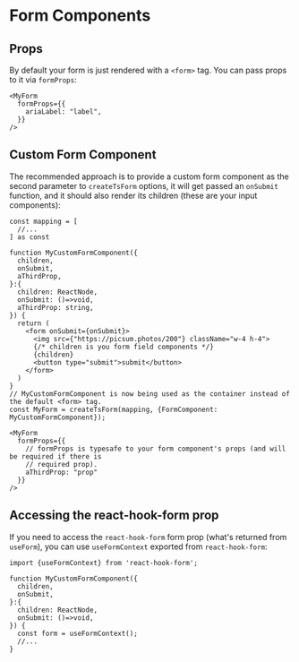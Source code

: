 # Form Components

## Props

By default your form is just rendered with a `<form>` tag. You can pass props to it via `formProps`:

```tsx
<MyForm
  formProps={{
    ariaLabel: "label",
  }}
/>
```

## Custom Form Component

The recommended approach is to provide a custom form component as the second parameter to `createTsForm` options, it will get passed an `onSubmit` function, and it should also render its children (these are your input components):

```tsx
const mapping = [
  //...
] as const

function MyCustomFormComponent({
  children,
  onSubmit,
  aThirdProp,
}:{
  children: ReactNode,
  onSubmit: ()=>void,
  aThirdProp: string,
}) {
  return (
    <form onSubmit={onSubmit}>
      <img src={"https://picsum.photos/200"} className="w-4 h-4">
      {/* children is you form field components */}
      {children}
      <button type="submit">submit</button>
    </form>
  )
}
// MyCustomFormComponent is now being used as the container instead of the default <form> tag.
const MyForm = createTsForm(mapping, {FormComponent: MyCustomFormComponent});

<MyForm
  formProps={{
    // formProps is typesafe to your form component's props (and will be required if there is
    // required prop).
    aThirdProp: "prop"
  }}
/>
```

## Accessing the react-hook-form prop

If you need to access the `react-hook-form` form prop (what's returned from `useForm`), you can use `useFormContext` exported from `react-hook-form`:

```tsx
import {useFormContext} from 'react-hook-form';

function MyCustomFormComponent({
  children,
  onSubmit,
}:{
  children: ReactNode,
  onSubmit: ()=>void,
}) {
  const form = useFormContext();
  //...
}
```
